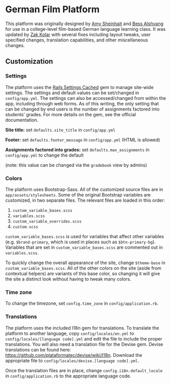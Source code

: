 # German Film Platform

This platform was originally designed by [Amy Sheinhait](https://github.com/ashein2) and [Bess Alshvang](https://github.com/elal22) for use in a college-level film-based German language learning class. It was updated by [Zak Kolar](https://github.com/zakkolar) with several fixes including layout tweaks, user specified changes, translation capabilities, and other miscellaneous changes.

## Customization

### Settings

The platform uses the [Rails Settings Cached](https://github.com/huacnlee/rails-settings-cached) gem to manage site-wide settings. The settings and default values can be set/changed in `config/app.yml`. The settings can also be accessed/changed from within the app, including through web forms. As of this writing, the only setting that can be changed by end users is the number of assignments factored into students' grades. For more details on the gem, see the official documentation.

**Site title:** set `defaults.site_title` in `config/app.yml`

**Footer:** set `defaults.footer_message` in `config/app.yml` (HTML is allowed)

**Assignments factored into grades:** set `defaults.max_assignments` in `config/app.yml` to change the default

(note: this value can be changed via the `gradebook` view by admins)

### Colors

The platform uses Bootstrap-Sass. All of the customized source files are in `app/assets/stylesheets`. Some of the original Bootstrap variables are customized, in two separate files. The relevant files are loaded in this order:

1. `custom_variable_bases.scss`
2. `variables.scss`
3. `custom_variable_overrides.scss`
4. `custom.scss`

`custom_variable_bases.scss` is used for variables that affect other variables (e.g. `$brand-primary`, which is used in places such as `$btn-primary-bg`). Variables that are set in `custom_variable_bases.scss` are commented out in `variables.scss`.

To quickly change the overall appearance of the site, change `$theme-base` in `custom_variable_bases.scss`. All of the other colors on the site (aside from contextual helpers) are variants of this base color, so changing it will give the site a distinct look without having to tweak many colors.

### Time zone

To change the timezone, set `config.time_zone` in `config/application.rb`.

### Translations

The platform uses the included I18n gem for translations. To translate the platform to another language, copy `config/locales/en.yml` to `config/locales/[language code].yml` and edit the file to include the proper translations. You will also need a translation file for the Devise gem. Devise translations can be found here: https://github.com/plataformatec/devise/wiki/I18n. Download the appropriate file to `config/locales/devise.[language code].yml`.

Once the translation files are in place, change `config.i18n.default_locale` in `config/application.rb` to the appropriate language code.
